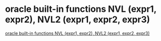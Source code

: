 # oracle built-in functions NVL (expr1, expr2), NVL2 (expr1, expr2, expr3)
[oracle built-in functions NVL (expr1, expr2), NVL2 (expr1, expr2, expr3)](https://aiwithcloud.com/2022/09/16/oracle_built_in_functions_nvl_expr1_expr2_nvl2_expr1_expr2_expr3/)